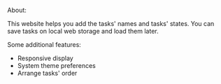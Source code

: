 About:

This website helps you add the tasks' names and tasks' states. You can save tasks on local web storage and load them later.

Some additional features:
- Responsive display
- System theme preferences
- Arrange tasks' order